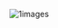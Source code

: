    ![1images](https://user-images.githubusercontent.com/79619438/157555859-902b82fd-d168-48cc-9b99-f25f986f3226.png)
